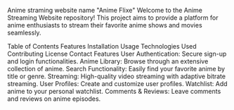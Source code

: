 Anime straming website name "Anime Flixe"
Welcome to the Anime Streaming Website repository! This project aims to provide a platform for anime enthusiasts to stream their favorite anime shows and movies seamlessly.

Table of Contents
Features
Installation
Usage
Technologies Used
Contributing
License
Contact
Features
User Authentication: Secure sign-up and login functionalities.
Anime Library: Browse through an extensive collection of anime.
Search Functionality: Easily find your favorite anime by title or genre.
Streaming: High-quality video streaming with adaptive bitrate streaming.
User Profiles: Create and customize user profiles.
Watchlist: Add anime to your personal watchlist.
Comments & Reviews: Leave comments and reviews on anime episodes.
